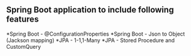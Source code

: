 ## Spring Boot application to include following features

*Spring Boot - @ConfigurationProperties
*Spring Boot - Json to Object (Jackson mapping)
*JPA - 1-1,1-Many
*JPA - Stored Procedure and CustomQuery